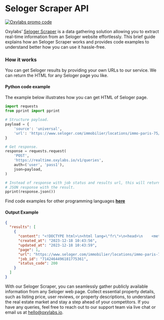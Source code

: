 # Seloger Scraper API

[![Oxylabs promo code](https://user-images.githubusercontent.com/129506779/250792357-8289e25e-9c36-4dc0-a5e2-2706db797bb5.png)](https://oxylabs.go2cloud.org/aff_c?offer_id=7&aff_id=877&url_id=112)

Oxylabs’ [Seloger Scraper](https://oxylabs.io/products/scraper-api/web/seloger?utm_source=github&utm_medium=repositories&utm_campaign=product) is a data gathering solution allowing you to extract real-time information from an Seloger website effortlessly. This brief guide explains how an Seloger Scraper works and provides code examples to understand better how you can use it hassle-free.

### How it works

You can get Seloger results by providing your own URLs to our service. We can return the HTML for any Seloger page you like.

#### Python code example

The example below illustrates how you can get HTML of Seloger page.

```python
import requests
from pprint import pprint

# Structure payload.
payload = {
    'source': 'universal',
    'url': 'https://www.seloger.com/immobilier/locations/immo-paris-75/bien-appartement/'
}

# Get response.
response = requests.request(
    'POST',
    'https://realtime.oxylabs.io/v1/queries',
    auth=('user', 'pass1'),
    json=payload,
)

# Instead of response with job status and results url, this will return the
# JSON response with the result.
pprint(response.json())
```
Find code examples for other programming languages [**here**](https://github.com/oxylabs/seloger-scraper/tree/main/code%20examples)

#### Output Example
```json
{
  "results": [
    {
      "content": "<!DOCTYPE html>\n<html lang=\"fr\">\n<head>\n    <meta charset=\"utf-8\" />\n    <meta name=\"viewport\" conte ... </html>",
      "created_at": "2023-12-18 10:43:56",
      "updated_at": "2023-12-18 10:43:59",
      "page": 1,
      "url": "https://www.seloger.com/immobilier/locations/immo-paris-75/bien-appartement/",
      "job_id": "7142464496181775361",
      "status_code": 200
    }
  ]
}
```
With our Seloger Scraper, you can seamlessly gather publicly available information from any Seloger web page. Collect essential property details, such as listing price, user reviews, or property descriptions, to understand the real estate market and stay a step ahead of your competitors. If you have any queries, feel free to reach out to our support team via live chat or email us at hello@oxylabs.io.